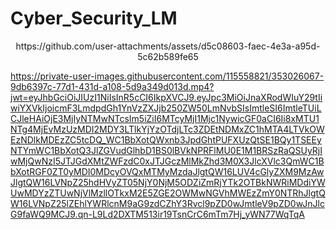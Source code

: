 # Cyber_Security_LM

<div align='center'>
https://github.com/user-attachments/assets/d5c08603-faec-4e3a-a95d-5c62b589fe65
</div>

https://private-user-images.githubusercontent.com/115558821/353026067-9db6397c-77d1-431d-a108-5d9a349d013d.mp4?jwt=eyJhbGciOiJIUzI1NiIsInR5cCI6IkpXVCJ9.eyJpc3MiOiJnaXRodWIuY29tIiwiYXVkIjoicmF3LmdpdGh1YnVzZXJjb250ZW50LmNvbSIsImtleSI6ImtleTUiLCJleHAiOjE3MjIyNTMwNTcsIm5iZiI6MTcyMjI1Mjc1NywicGF0aCI6Ii8xMTU1NTg4MjEvMzUzMDI2MDY3LTlkYjYzOTdjLTc3ZDEtNDMxZC1hMTA4LTVkOWEzNDlkMDEzZC5tcDQ_WC1BbXotQWxnb3JpdGhtPUFXUzQtSE1BQy1TSEEyNTYmWC1BbXotQ3JlZGVudGlhbD1BS0lBVkNPRFlMU0E1M1BRSzRaQSUyRjIwMjQwNzI5JTJGdXMtZWFzdC0xJTJGczMlMkZhd3M0X3JlcXVlc3QmWC1BbXotRGF0ZT0yMDI0MDcyOVQxMTMyMzdaJlgtQW16LUV4cGlyZXM9MzAwJlgtQW16LVNpZ25hdHVyZT05NjY0NjM5ODZiZmRjYTk2OTBkNWRiMDdiYWUwMDYzZTUwNjVlMzllOTkxM2E5ZGE2OWMwNGVhMWEzZmY0NTRhJlgtQW16LVNpZ25lZEhlYWRlcnM9aG9zdCZhY3Rvcl9pZD0wJmtleV9pZD0wJnJlcG9faWQ9MCJ9.qn-L9Ld2DXTM513ir19TsnCrC6mTm7Hj_yWN77WqTqA


